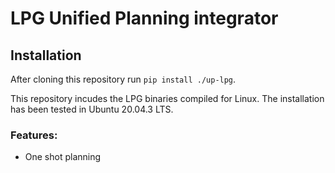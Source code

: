 # LPG Unified Planning integrator

## Installation

After cloning this repository run ```pip install ./up-lpg```.

This repository incudes the LPG binaries compiled for Linux. The installation has been tested in Ubuntu 20.04.3 LTS.

### Features:
- One shot planning


